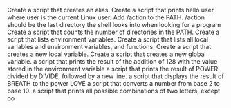 Create a script that creates an alias.
Create a script that prints hello user, where user is the current Linux user.
Add /action to the PATH. /action should be the last directory the shell looks into when looking for a program
Create a script that counts the number of directories in the PATH.
Create a script that lists environment variables.
Create a script that lists all local variables and environment variables, and functions.
Create a script that creates a new local variable.
Create a script that creates a new global variable.
 a script that prints the result of the addition of 128 with the value stored in the environment variable
 a script that prints the result of POWER divided by DIVIDE, followed by a new line.
a script that displays the result of BREATH to the power LOVE
 a script that converts a number from base 2 to base 10.
a script that prints all possible combinations of two letters, except oo

